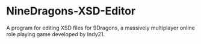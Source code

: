 NineDragons-XSD-Editor
======================

A program for editing XSD files for 9Dragons, a massively multiplayer online role playing game developed by Indy21.
